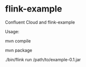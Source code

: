# flink-example
Confluent Cloud and flink-example

Usage:

mvn compile

mvn package

./bin/flink run /path/to/example-0.1.jar
